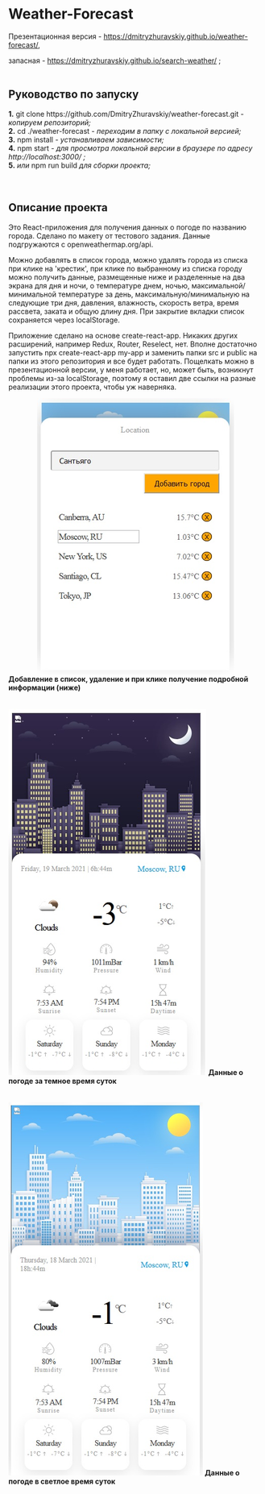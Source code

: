 <h1><b>Weather-Forecast</b></h1>

Презентационная версия - https://dmitryzhuravskiy.github.io/weather-forecast/,

запасная - https://dmitryzhuravskiy.github.io/search-weather/ ; 
<br /><br />

<h2><b>Руководство по запуску</b></h2>
<b>1.</b> git clone https://github.com/DmitryZhuravskiy/weather-forecast.git <i>- копируем репозиторий;</i><br />
<b>2.</b> cd ./weather-forecast <i>- переходим в папку с локальной версией;</i><br />
<b>3.</b> npm install <i>- устанавливаем зависимости;</i><br />
<b>4.</b> npm start <i>- для просмотра локальной версии в браузере по адресу http://localhost:3000/ ;</i><br />
<b>5.</b> <i>или</i> npm run build <i>для сборки проекта;</i><br />
<br /><br />
<h2><b>Описание проекта</b></h2>

Это React-приложения для получения данных о погоде по названию города. Сделано по макету от тестового задания. Данные подгружаются с openweathermap.org/api. 

Можно добавлять в список города, можно удалять города из списка при клике на 'крестик', при клике по выбранному из списка городу можно получить данные, размещенные ниже и разделенные на два экрана для дня и ночи, о температуре днем, ночью, максимальной/минимальной температуре за день, максимальную/минимальную на следующие три дня, давления, влажность, скорость ветра, время рассвета, заката и общую длину дня. При закрытие вкладки список сохраняется через localStorage.

Приложение сделано на основе create-react-app. Никаких других расширений, например Redux, Router, Reselect, нет. Вполне достаточно запустить npx create-react-app my-app и заменить папки src и public на папки из этого репозитория и все будет работать. Пощелкать можно в презентационной версии, у меня работает, но, может быть, возникнут проблемы из-за localStorage, поэтому я оставил две ссылки на разные реализации этого проекта, чтобы уж наверняка.


<img src="https://github.com/DmitryZhuravskiy/weather-forecast/raw/main/public/images/weather-forecast.jpg" style="margin: 0 auto; display: block;"/>
<b>Добавление в список, удаление и при клике получение подробной информации (ниже)</b>
<br /><br /><br />

<img src="https://github.com/DmitryZhuravskiy/weather-forecast/raw/main/public/images/weather-forecast--2.jpg" margin-left="50px"/>
<b>Данные о погоде за темное время суток</b>
<br /><br /><br />

<img src="https://github.com/DmitryZhuravskiy/weather-forecast/raw/main/public/images/weather-forecast--3.jpg" margin="auto"/>
<b>Данные о погоде в светлое время суток</b>

